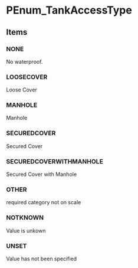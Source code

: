 # PEnum_TankAccessType
<!-- end of short definition -->

## Items

### NONE
No waterproof.

### LOOSECOVER
Loose Cover

### MANHOLE
Manhole

### SECUREDCOVER
Secured Cover

### SECUREDCOVERWITHMANHOLE
Secured Cover with Manhole

### OTHER
required category not on scale

### NOTKNOWN
Value is unkown

### UNSET
Value has not been specified
